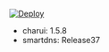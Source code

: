 [![Deploy](https://www.herokucdn.com/deploy/button.png)](https://dashboard.heroku.com/new?template=https://github.com/o0HalfLife0o/dockerRui) 
+ charui: 1.5.8
+ smartdns: Release37
